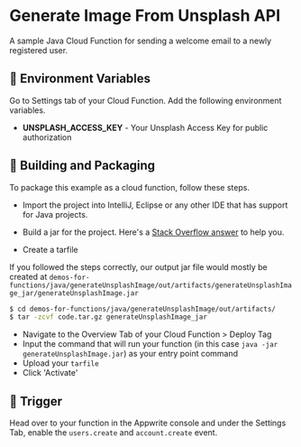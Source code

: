 # Generate Image From Unsplash API
A sample Java Cloud Function for sending a welcome email to a newly registered user.

## 📝 Environment Variables
Go to Settings tab of your Cloud Function. Add the following environment variables.

* **UNSPLASH_ACCESS_KEY** - Your Unsplash Access Key for public authorization


## 🚀 Building and Packaging

To package this example as a cloud function, follow these steps.

* Import the project into IntelliJ, Eclipse or any other IDE that has support for Java projects.


* Build a jar for the project. Here's a [Stack Overflow answer](https://stackoverflow.com/questions/1082580/how-to-build-jars-from-intellij-properly) to help you.

* Create a tarfile

If you followed the steps correctly, our output jar file would mostly be created at `demos-for-functions/java/generateUnsplashImage/out/artifacts/generateUnsplashImage_jar/generateUnsplashImage.jar`

```bash
$ cd demos-for-functions/java/generateUnsplashImage/out/artifacts/
$ tar -zcvf code.tar.gz generateUnsplashImage_jar
```

* Navigate to the Overview Tab of your Cloud Function > Deploy Tag
* Input the command that will run your function (in this case `java -jar generateUnsplashImage.jar`) as your entry point command
* Upload your `tarfile`
* Click 'Activate'

## 🎯 Trigger

Head over to your function in the Appwrite console and under the Settings Tab, enable the `users.create` and `account.create` event.
